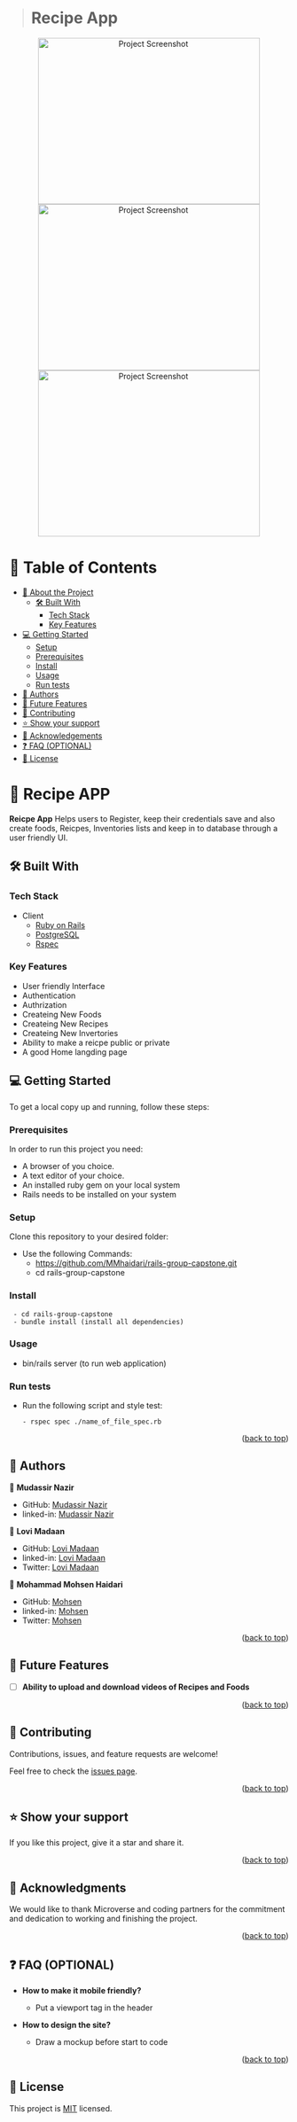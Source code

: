 <a name="readme-top"></a>

<div align="center">

</div>


> # Recipe App

<div align="center">
  <img src="./public/foodapp1.PNG" width="400" height="300" alt="Project Screenshot">
  <img src="./public/foodapp2.PNG" width="400" height="300" alt="Project Screenshot">
</div>
<div align="center">
  <img src="./public/foodapp3.PNG" width="400" height="300" alt="Project Screenshot">
</div>

# 📗 Table of Contents

- [📖 About the Project](#about-project)
  - [🛠 Built With](#built-with)
    - [Tech Stack](#tech-stack)
    - [Key Features](#key-features)  
- [💻 Getting Started](#getting-started)
  - [Setup](#setup)
  - [Prerequisites](#prerequisites)
  - [Install](#install)
  - [Usage](#usage)
  - [Run tests](#run-tests)
- [👥 Authors](#authors)
- [🔭 Future Features](#future-features)
- [🤝 Contributing](#contributing)
- [⭐️ Show your support](#support)
- [🙏 Acknowledgements](#acknowledgements)
- [❓ FAQ (OPTIONAL)](#faq)
- [📝 License](#license)

# 📖 Recipe APP <a name="about-project"></a>

**Reicpe App** Helps users to Register, keep their credentials save and also create foods, Reicpes, Inventories lists and keep in to database through a user friendly UI.

## 🛠 Built With <a name="built-with"></a>

### Tech Stack <a name="tech-stack"></a>
- <summary>Client</summary>
    <ul>
      <li><a href="https://reactjs.org/">Ruby on Rails</a></li>
      <li><a href="https://reactjs.org/">PostgreSQL</a></li>
      <li><a href="https://reactjs.org/">Rspec</a></li>
    </ul>

### Key Features <a name="key-features"></a>

- User friendly Interface
- Authentication
- Authrization
- Createing New Foods
- Createing New Recipes
- Createing New Invertories
- Ability to make a reicpe public or private 
- A good Home langding page
<!-- LIVE DEMO -->

<!-- GETTING STARTED -->

## 💻 Getting Started <a name="getting-started"></a>

To get a local copy up and running, follow these steps:

### Prerequisites

In order to run this project you need:
  - A browser of you choice.
  - A text editor of your choice.
  - An installed ruby gem on your local system
  - Rails needs to be installed on your system

### Setup

Clone this repository to your desired folder:

- Use the following Commands:
     - https://github.com/MMhaidari/rails-group-capstone.git
     - cd rails-group-capstone


### Install
     - cd rails-group-capstone
     - bundle install (install all dependencies)



### Usage

- bin/rails server (to run web application)


### Run tests
- Run the following script and style test:

      - rspec spec ./name_of_file_spec.rb

<p align="right">(<a href="#readme-top">back to top</a>)</p>


## 👥 Authors <a name="authors"></a>

👤 **Mudassir Nazir**

- GitHub: [Mudassir Nazir](https://github.com/Rana-Mudassir)
- linked-in: [Mudassir Nazir](https://www.linkedin.com/in/mudassir-nazir/)

👤 **Lovi Madaan**

- GitHub: [Lovi Madaan](https://github.com/LoviMadaan)
- linked-in: [Lovi Madaan](https://www.linkedin.com/in/lovi-madaan-b27439175/)
- Twitter: [Lovi Madaan](https://twitter.com/lovinarang)

👤 **Mohammad Mohsen Haidari**

- GitHub: [Mohsen](https://github.com/MMhaidari)
- linked-in: [Mohsen](https://www.linkedin.com/in/mohammad-mohsen-haidari/)
- Twitter: [Mohsen](https://twitter.com/MMhaidari12)




<p align="right">(<a href="#readme-top">back to top</a>)</p>


## 🔭 Future Features <a name="future-features"></a>

- [ ] **Ability to upload and download videos of Recipes and Foods**


<p align="right">(<a href="#readme-top">back to top</a>)</p>

## 🤝 Contributing <a name="contributing"></a>

Contributions, issues, and feature requests are welcome!

Feel free to check the [issues page](https://github.com/MMhaidari/rails-group-capstone/issues).

<p align="right">(<a href="#readme-top">back to top</a>)</p>

## ⭐️ Show your support <a name="support"></a>

 
  If you like this project, give it a star and share it.

<p align="right">(<a href="#readme-top">back to top</a>)</p>


## 🙏 Acknowledgments <a name="acknowledgements"></a>

  We would like to thank Microverse and coding partners for the commitment and dedication to working and finishing the project.

<p align="right">(<a href="#readme-top">back to top</a>)</p>


## ❓ FAQ (OPTIONAL) <a name="faq"></a>

- **How to make it mobile friendly?**

  - Put a viewport tag in the header

- **How to design the site?**

  - Draw a mockup before start to code

<p align="right">(<a href="#readme-top">back to top</a>)</p>


## 📝 License <a name="license"></a>

This project is [MIT](./LICENSE) licensed.
